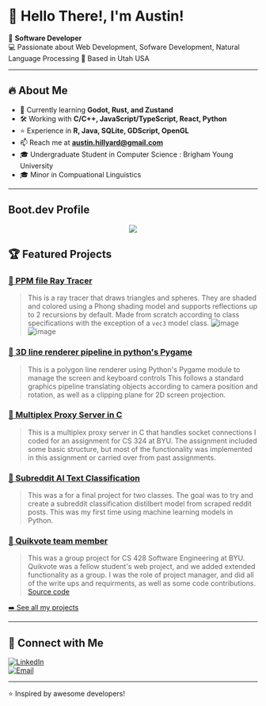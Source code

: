# 👋 Hello There!, I'm Austin!

🚀 **Software Developer**  
💻 Passionate about Web Development, Sofware Development, Natural Language Processing
📍 Based in Utah USA 

---

## 🔥 About Me  
- 🌱 Currently learning **Godot, Rust, and Zustand**  
- 🛠️ Working with **C/C++, JavaScript/TypeScript, React, Python**
- ⭐ Experience in **R, Java, SQLite, GDScript, OpenGL**
- 📫 Reach me at **austin.hillyard@gmail.com**
- 🎓 Undergraduate Student in Computer Science : Brigham Young University
- 🎓 Minor in Compuational Linguistics

---

## Boot.dev Profile

<p align="center">
  <img src="https://api.boot.dev/v1/users/public/bcb017c8-f780-4e0c-b29c-0b597524b9e1/thumbnail" >
</p>

## 🏆 Featured Projects  
### [🔗 PPM file Ray Tracer](https://github.com/austinhillyard/CS455/tree/main/RayTracer)
> This is a ray tracer that draws triangles and spheres. They are shaded and colored using a Phong shading model and supports reflections up to 2 recursions by default.
> Made from scratch according to class specifications with the exception of a `vec3` model class.
![image](https://github.com/user-attachments/assets/aef4742a-975f-4f28-bead-e183d3d9d50d)
![image](https://github.com/user-attachments/assets/3e4b1b08-6500-40d3-9b80-e9b27d482278)

### [🔗 3D line renderer pipeline in python's Pygame](https://gist.github.com/austinhillyard/fc8193dfce5ed8b1a1589f9bdbddb7e2)
> This is a polygon line renderer using Python's Pygame module to manage the screen and keyboard controls
> This follows a standard graphics pipeline translating objects according to camera position and rotation, as well as a clipping plane for 2D screen projection.

### [🔗 Multiplex Proxy Server in C](https://gist.github.com/austinhillyard/d4bf1e56fbf8e887f72cba1f49823d0b)
> This is a multiplex proxy server in C that handles socket connections I coded for an assignment for CS 324 at BYU.
> The assignment included some basic structure, but most of the functionality was implemented in this assignment or carried over from past assignments.

### [🔗 Subreddit AI Text Classification](https://github.com/austinhillyard/LING581-FinalProject)
> This was a for a final project for two classes. The goal was to try and create a subreddit classification distilbert model from scraped reddit posts. This was my first time using machine learning models in Python.

### [🔗 Quikvote team member](https://github.com/cs428TAs/w2025/wiki/Quikvote)
> This was a group project for CS 428 Software Engineering at BYU. Quikvote was a fellow student's web project, and we added extended functionality as a group.
> I was the role of project manager, and did all of the write ups and requirments, as well as some code contributions.
> [Source code](https://github.com/quikvote/quikvote/tree/main)

[➡️ See all my projects](https://github.com/austinhillyard?tab=repositories)  

---

## 🔗 Connect with Me  
[![LinkedIn](https://img.shields.io/badge/LinkedIn-0A66C2?style=for-the-badge&logo=linkedin&logoColor=white)](https://www.linkedin.com/in/austin-hillyard-b315581b7?lipi=urn%3Ali%3Apage%3Ad_flagship3_profile_view_base_contact_details%3BKJEGU9DbSnCqdRaZwSHx1g%3D%3D)  
[![Email](https://img.shields.io/badge/Email-D14836?style=for-the-badge&logo=gmail&logoColor=white)](mailto:austin.hillyard@gmail.com)  

---

⭐️ Inspired by awesome developers!  
